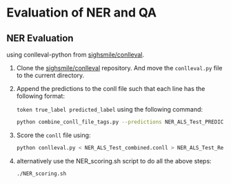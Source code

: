 # Evaluation of NER and QA

## NER Evaluation

using conlleval-python from [sighsmile/conlleval](https://github.com/sighsmile/conlleval).

1. Clone the [sighsmile/conlleval](https://github.com/sighsmile/conlleval) repository. And move the `conlleval.py` file to the current directory.
2. Append the predictions to the conll file such that each line has the following format:

    ```token true_label predicted_label``` using the following command:

    ```bash
    python combine_conll_file_tags.py --predictions NER_ALS_Test_PREDICTIONS.conll --labels NER_ALS_Test_GOLD.conll --output NER_ALS_Test_combined.conll
    ```

3. Score the `conll` file using:

    ```bash
    python conlleval.py < NER_ALS_Test_combined.conll > NER_ALS_Test_Result.txt     
    ```

4. alternatively use the NER_scoring.sh script to do all the above steps:

    ```bash
    ./NER_scoring.sh
    ```
